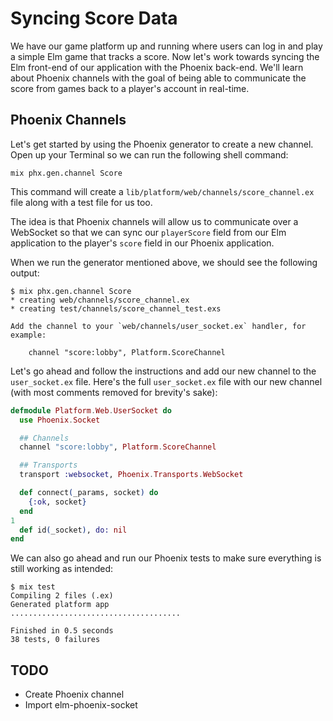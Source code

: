 # Syncing Score Data

We have our game platform up and running where users can log in and play a
simple Elm game that tracks a score. Now let's work towards syncing the Elm
front-end of our application with the Phoenix back-end. We'll learn about
Phoenix channels with the goal of being able to communicate the score from
games back to a player's account in real-time.


## Phoenix Channels

Let's get started by using the Phoenix generator to create a new channel. Open
up your Terminal so we can run the following shell command:

```shell
mix phx.gen.channel Score
```

This command will create a `lib/platform/web/channels/score_channel.ex` file
along with a test file for us too.

The idea is that Phoenix channels will allow us to communicate over a WebSocket
so that we can sync our `playerScore` field from our Elm application to the
player's `score` field in our Phoenix application.

When we run the generator mentioned above, we should see the following output:

```shell
$ mix phx.gen.channel Score
* creating web/channels/score_channel.ex
* creating test/channels/score_channel_test.exs

Add the channel to your `web/channels/user_socket.ex` handler, for example:

    channel "score:lobby", Platform.ScoreChannel
```

Let's go ahead and follow the instructions and add our new channel to the
`user_socket.ex` file. Here's the full `user_socket.ex` file with our new
channel (with most comments removed for brevity's sake):

```elixir
defmodule Platform.Web.UserSocket do
  use Phoenix.Socket

  ## Channels
  channel "score:lobby", Platform.ScoreChannel

  ## Transports
  transport :websocket, Phoenix.Transports.WebSocket

  def connect(_params, socket) do
    {:ok, socket}
  end
1
  def id(_socket), do: nil
end
```

We can also go ahead and run our Phoenix tests to make sure everything is still
working as intended:

```shell
$ mix test
Compiling 2 files (.ex)
Generated platform app
......................................

Finished in 0.5 seconds
38 tests, 0 failures
```



## TODO

- Create Phoenix channel
- Import elm-phoenix-socket
